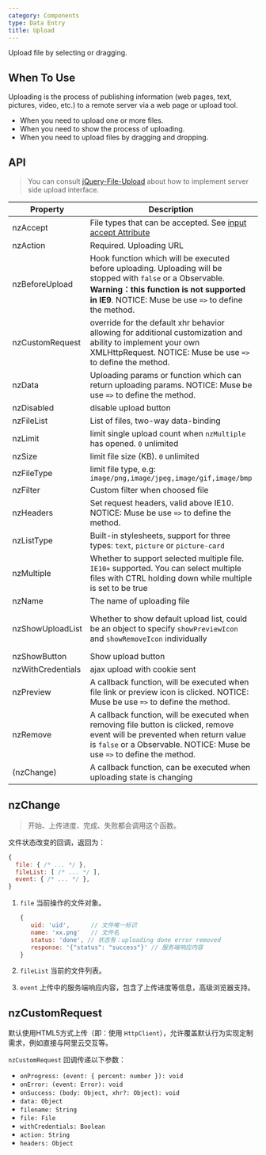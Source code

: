 ```yaml
---
category: Components
type: Data Entry
title: Upload
---
```


Upload file by selecting or dragging.

## When To Use

Uploading is the process of publishing information (web pages, text, pictures, video, etc.) to a remote server via a web page or upload tool.

- When you need to upload one or more files.
- When you need to show the process of uploading.
- When you need to upload files by dragging and dropping.

## API

> You can consult [jQuery-File-Upload](https://github.com/blueimp/jQuery-File-Upload/wiki) about how to implement server side upload interface.

| Property | Description | Type | Default |
| --- | --- | --- | --- |
| nzAccept | File types that can be accepted. See [input accept Attribute](https://developer.mozilla.org/en-US/docs/Web/HTML/Element/input#attr-accept) | string | - |
| nzAction | Required. Uploading URL | string | - |
| nzBeforeUpload | Hook function which will be executed before uploading. Uploading will be stopped with `false` or a Observable. **Warning：this function is not supported in IE9**. NOTICE: Muse be use `=>` to define the method. | (file, fileList) => `boolean|Observable` | - |
| nzCustomRequest | override for the default xhr behavior allowing for additional customization and ability to implement your own XMLHttpRequest. NOTICE: Muse be use `=>` to define the method. | `(item) => Subscription` | - |
| nzData | Uploading params or function which can return uploading params. NOTICE: Muse be use `=>` to define the method. | `Object|((file: UploadFile) => Object)` | - |
| nzDisabled | disable upload button | boolean | false |
| nzFileList | List of files, two-way data-binding | UploadFile[] | - |
| nzLimit | limit single upload count when `nzMultiple` has opened. `0` unlimited | number | 0 |
| nzSize | limit file size (KB). `0` unlimited | number | 0 |
| nzFileType | limit file type, e.g: `image/png,image/jpeg,image/gif,image/bmp` | string | - |
| nzFilter | Custom filter when choosed file | UploadFilter[] | - |
| nzHeaders | Set request headers, valid above IE10. NOTICE: Muse be use `=>` to define the method. | `Object|((file: UploadFile) => Object)` | - |
| nzListType | Built-in stylesheets, support for three types: `text`, `picture` or `picture-card` | string | 'text' |
| nzMultiple | Whether to support selected multiple file. `IE10+` supported. You can select multiple files with CTRL holding down while multiple is set to be true | boolean | false |
| nzName | The name of uploading file | string | 'file' |
| nzShowUploadList | Whether to show default upload list, could be an object to specify `showPreviewIcon` and `showRemoveIcon` individually | `Boolean or { showPreviewIcon?: boolean, showRemoveIcon?: boolean }` | true |
| nzShowButton | Show upload button | boolean | true |
| nzWithCredentials | ajax upload with cookie sent | boolean | false |
| nzPreview | A callback function, will be executed when file link or preview icon is clicked. NOTICE: Muse be use `=>` to define the method. | `(file: UploadFile) => void` | - |
| nzRemove   | A callback function, will be executed when removing file button is clicked, remove event will be prevented when return value is `false` or a Observable. NOTICE: Muse be use `=>` to define the method. | (file: UploadFile) => `boolean|Observable` | -   |
| (nzChange) | A callback function, can be executed when uploading state is changing | EventEmitter | - |

## nzChange

> 开始、上传进度、完成、失败都会调用这个函数。

文件状态改变的回调，返回为：

```js
{
  file: { /* ... */ },
  fileList: [ /* ... */ ],
  event: { /* ... */ },
}
```

1. `file` 当前操作的文件对象。

   ```js
   {
      uid: 'uid',      // 文件唯一标识
      name: 'xx.png'   // 文件名
      status: 'done', // 状态有：uploading done error removed
      response: '{"status": "success"}' // 服务端响应内容
   }
   ```

2. `fileList` 当前的文件列表。
3. `event` 上传中的服务端响应内容，包含了上传进度等信息，高级浏览器支持。

## nzCustomRequest

默认使用HTML5方式上传（即：使用 `HttpClient`），允许覆盖默认行为实现定制需求，例如直接与阿里云交互等。

`nzCustomRequest` 回调传递以下参数：

- `onProgress: (event: { percent: number }): void`
- `onError: (event: Error): void`
- `onSuccess: (body: Object, xhr?: Object): void`
- `data: Object`
- `filename: String`
- `file: File`
- `withCredentials: Boolean`
- `action: String`
- `headers: Object`
